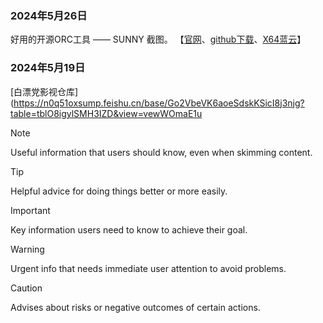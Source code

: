 ### 2024年5月26日
好用的开源ORC工具 —— SUNNY 截图。
【[官网](https://sunny.xmuli.tech/zh/)、[github下载](https://github.com/XMuli/SunnyPages/releases)、[X64蓝云](https://cqmzgg.lanzn.com/ign1q1zt6tja)】


### 2024年5月19日
[白漂党影视仓库](https://n0q51oxsump.feishu.cn/base/Go2VbeVK6aoeSdskKSicI8j3njg?table=tblO8igylSMH3IZD&view=vewWOmaE1u

> [!NOTE]
> Useful information that users should know, even when skimming content.

> [!TIP]
> Helpful advice for doing things better or more easily.

> [!IMPORTANT]
> Key information users need to know to achieve their goal.

> [!WARNING]
> Urgent info that needs immediate user attention to avoid problems.

> [!CAUTION]
> Advises about risks or negative outcomes of certain actions.


